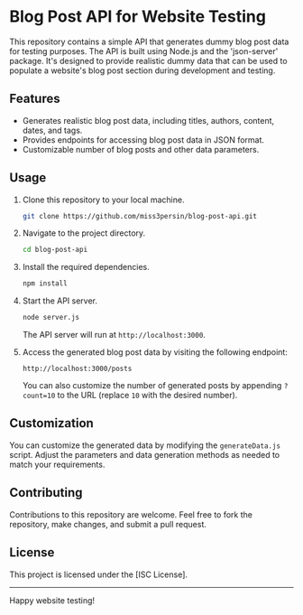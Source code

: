 # Blog Post API for Website Testing

This repository contains a simple API that generates dummy blog post data for testing purposes. The API is built using Node.js and the 'json-server' package. It's designed to provide realistic dummy data that can be used to populate a website's blog post section during development and testing.

## Features

- Generates realistic blog post data, including titles, authors, content, dates, and tags.
- Provides endpoints for accessing blog post data in JSON format.
- Customizable number of blog posts and other data parameters.

## Usage

1. Clone this repository to your local machine.

   ```sh
   git clone https://github.com/miss3persin/blog-post-api.git
   ```

2. Navigate to the project directory.

   ```sh
   cd blog-post-api
   ```

3. Install the required dependencies.

   ```sh
   npm install
   ```

4. Start the API server.

   ```sh
   node server.js
   ```

   The API server will run at `http://localhost:3000`.

5. Access the generated blog post data by visiting the following endpoint:

   ```
   http://localhost:3000/posts
   ```

   You can also customize the number of generated posts by appending `?count=10` to the URL (replace `10` with the desired number).

## Customization

You can customize the generated data by modifying the `generateData.js` script. Adjust the parameters and data generation methods as needed to match your requirements.

## Contributing

Contributions to this repository are welcome. Feel free to fork the repository, make changes, and submit a pull request.

## License

This project is licensed under the [ISC License].

---

Happy website testing!

